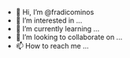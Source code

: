 - 👋 Hi, I’m @fradicominos
- 👀 I’m interested in ...
- 🌱 I’m currently learning ...
- 💞️ I’m looking to collaborate on ...
- 📫 How to reach me ...

<!---
fradicominos/fradicominos is a ✨ special ✨ repository because its `README.md` (this file) appears on your GitHub profile.
You can click the Preview link to take a look at your changes.
--->
